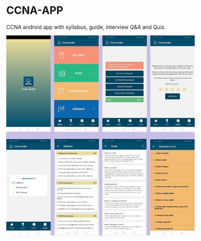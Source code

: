 # CCNA-APP
CCNA android app with syllabus, guide, interview Q&amp;A and Quiz.

![img](screenshot.jpg)
